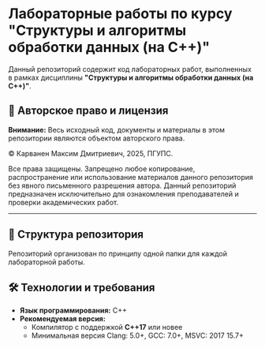 # Лабораторные работы по курсу "Структуры и алгоритмы обработки данных (на C++)"

Данный репозиторий содержит код лабораторных работ, выполненных в рамках дисциплины **"Структуры и алгоритмы обработки данных (на C++)"**.

## 📄 Авторское право и лицензия

**Внимание:** Весь исходный код, документы и материалы в этом репозитории являются объектом авторского права.

© Карванен Максим Дмитриевич, 2025, ПГУПС.

Все права защищены. Запрещено любое копирование, распространение или использование материалов данного репозитория без явного письменного разрешения автора. Данный репозиторий предназначен исключительно для ознакомления преподавателей и проверки академических работ.

---

## 📁 Структура репозитория
Репозиторий организован по принципу одной папки для каждой лабораторной работы.

## 🛠 Технологии и требования

*   **Язык программирования:** С++
*   **Рекомендуемая версия:**
    - Компилятор с поддержкой **C++17** или новее
    - Минимальная версия Clang: 5.0+, GCC: 7.0+, MSVC: 2017 15.7+
